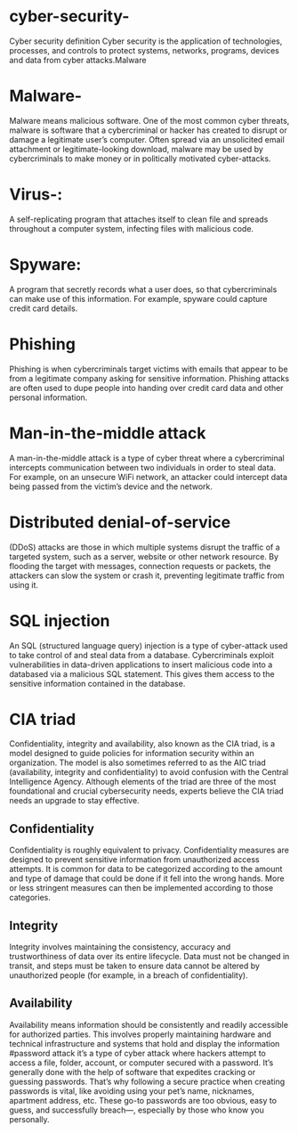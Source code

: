 # cyber-security-
Cyber security definition
Cyber security is the application of technologies, processes, and controls to protect systems, networks, programs, devices and data from cyber attacks.Malware
# Malware-
Malware means malicious software. One of the most common cyber threats, malware is software that a cybercriminal or hacker has created to disrupt or damage a legitimate user’s computer. Often spread via an unsolicited email attachment or legitimate-looking download, malware may be used by cybercriminals to make money or in politically motivated cyber-attacks.
# Virus-:
A self-replicating program that attaches itself to clean file and spreads throughout a computer system, infecting files with malicious code.
# Spyware: 
A program that secretly records what a user does, so that cybercriminals can make use of this information. For example, spyware could capture credit card details.
# Phishing
Phishing is when cybercriminals target victims with emails that appear to be from a legitimate company asking for sensitive information. Phishing attacks are often used to dupe people into handing over credit card data and other personal information.

# Man-in-the-middle attack
A man-in-the-middle attack is a type of cyber threat where a cybercriminal intercepts communication between two individuals in order to steal data.
For example, on an unsecure WiFi network, an attacker could intercept data being passed from the victim’s device and the network.
# Distributed denial-of-service 
(DDoS) attacks are those in which multiple systems disrupt the traffic of a targeted system, such as a server, website or other network resource. By flooding the target with messages, connection requests or packets, the attackers can slow the system or crash it, preventing legitimate traffic from using it.
# SQL injection
An SQL (structured language query) injection is a type of cyber-attack used to take control of and steal data from a database. Cybercriminals exploit vulnerabilities in data-driven applications to insert malicious code into a databased via a malicious SQL statement. This gives them access to the sensitive information contained in the database.

# CIA triad
Confidentiality, integrity and availability, also known as the CIA triad, is a model designed to guide policies for information security within an organization. The model is also sometimes referred to as the AIC triad (availability, integrity and confidentiality) to avoid confusion with the Central Intelligence Agency. Although elements of the triad are three of the most foundational and crucial cybersecurity needs, experts believe the CIA triad needs an upgrade to stay effective.
## Confidentiality 
Confidentiality is roughly equivalent to privacy. Confidentiality measures are designed to prevent sensitive information from unauthorized access attempts. It is common for data to be categorized according to the amount and type of damage that could be done if it fell into the wrong hands. More or less stringent measures can then be implemented according to those categories.
## Integrity
Integrity involves maintaining the consistency, accuracy and trustworthiness of data over its entire lifecycle. Data must not be changed in transit, and steps must be taken to ensure data cannot be altered by unauthorized people (for example, in a breach of confidentiality).
## Availability
Availability means information should be consistently and readily accessible for authorized parties. This involves properly maintaining hardware and technical infrastructure and systems that hold and display the information
#password attack
it’s a type of cyber attack where hackers attempt to access a file, folder, account, or computer secured with a password.
It’s generally done with the help of software that expedites cracking or guessing passwords. That’s why following a secure practice when creating passwords is vital, like avoiding using your pet’s name, nicknames, apartment address, etc. These go-to passwords are too obvious, easy to guess, and successfully breach—, especially by those who know you personally.
